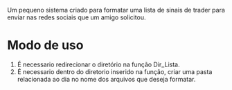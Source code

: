 <title> formata-lista-sinais-trader-python </title>
<p>Um pequeno sistema criado para formatar uma lista de sinais de trader para enviar nas redes sociais que um amigo solicitou.</p>


<h1> Modo de uso </h1>
<ol>
  <li> É necessario redirecionar o diretório na função Dir_Lista.</li>
  <li>É necessario dentro do diretorio inserido na função, criar uma pasta relacionada ao dia no nome dos arquivos que deseja formatar.</li>
</ol>
